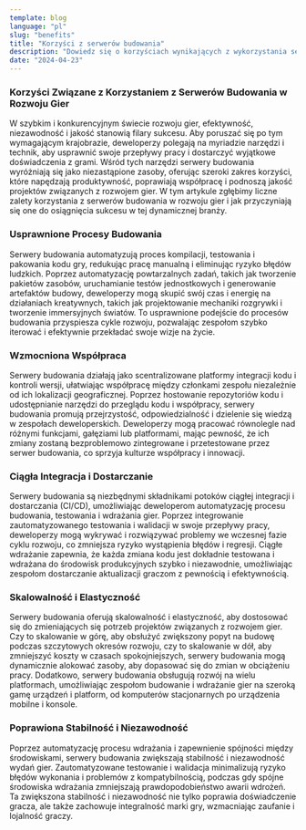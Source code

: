 ```yaml
---
template: blog
language: "pl"
slug: "benefits"
title: "Korzyści z serwerów budowania"
description: "Dowiedz się o korzyściach wynikających z wykorzystania serwerów budowania w procesie tworzenia gry."
date: "2024-04-23"
---
```


### Korzyści Związane z Korzystaniem z Serwerów Budowania w Rozwoju Gier

W szybkim i konkurencyjnym świecie rozwoju gier, efektywność, niezawodność i jakość stanowią filary sukcesu. Aby poruszać się po tym wymagającym krajobrazie, deweloperzy polegają na myriadzie narzędzi i technik, aby usprawnić swoje przepływy pracy i dostarczyć wyjątkowe doświadczenia z grami. Wśród tych narzędzi serwery budowania wyróżniają się jako niezastąpione zasoby, oferując szeroki zakres korzyści, które napędzają produktywność, poprawiają współpracę i podnoszą jakość projektów związanych z rozwojem gier. W tym artykule zgłębimy liczne zalety korzystania z serwerów budowania w rozwoju gier i jak przyczyniają się one do osiągnięcia sukcesu w tej dynamicznej branży.

### Usprawnione Procesy Budowania

Serwery budowania automatyzują proces kompilacji, testowania i pakowania kodu gry, redukując pracę manualną i eliminując ryzyko błędów ludzkich. Poprzez automatyzację powtarzalnych zadań, takich jak tworzenie pakietów zasobów, uruchamianie testów jednostkowych i generowanie artefaktów budowy, deweloperzy mogą skupić swój czas i energię na działaniach kreatywnych, takich jak projektowanie mechaniki rozgrywki i tworzenie immersyjnych światów. To usprawnione podejście do procesów budowania przyspiesza cykle rozwoju, pozwalając zespołom szybko iterować i efektywnie przekładać swoje wizje na życie.

### Wzmocniona Współpraca

Serwery budowania działają jako scentralizowane platformy integracji kodu i kontroli wersji, ułatwiając współpracę między członkami zespołu niezależnie od ich lokalizacji geograficznej. Poprzez hostowanie repozytoriów kodu i udostępnianie narzędzi do przeglądu kodu i współpracy, serwery budowania promują przejrzystość, odpowiedzialność i dzielenie się wiedzą w zespołach deweloperskich. Deweloperzy mogą pracować równolegle nad różnymi funkcjami, gałęziami lub platformami, mając pewność, że ich zmiany zostaną bezproblemowo zintegrowane i przetestowane przez serwer budowania, co sprzyja kulturze współpracy i innowacji.

### Ciągła Integracja i Dostarczanie

Serwery budowania są niezbędnymi składnikami potoków ciągłej integracji i dostarczania (CI/CD), umożliwiając deweloperom automatyzację procesu budowania, testowania i wdrażania gier. Poprzez integrowanie zautomatyzowanego testowania i walidacji w swoje przepływy pracy, deweloperzy mogą wykrywać i rozwiązywać problemy we wczesnej fazie cyklu rozwoju, co zmniejsza ryzyko wystąpienia błędów i regresji. Ciągłe wdrażanie zapewnia, że każda zmiana kodu jest dokładnie testowana i wdrażana do środowisk produkcyjnych szybko i niezawodnie, umożliwiając zespołom dostarczanie aktualizacji graczom z pewnością i efektywnością.

### Skalowalność i Elastyczność

Serwery budowania oferują skalowalność i elastyczność, aby dostosować się do zmieniających się potrzeb projektów związanych z rozwojem gier. Czy to skalowanie w górę, aby obsłużyć zwiększony popyt na budowę podczas szczytowych okresów rozwoju, czy to skalowanie w dół, aby zmniejszyć koszty w czasach spokojniejszych, serwery budowania mogą dynamicznie alokować zasoby, aby dopasować się do zmian w obciążeniu pracy. Dodatkowo, serwery budowania obsługują rozwój na wielu platformach, umożliwiając zespołom budowanie i wdrażanie gier na szeroką gamę urządzeń i platform, od komputerów stacjonarnych po urządzenia mobilne i konsole.

### Poprawiona Stabilność i Niezawodność

Poprzez automatyzację procesu wdrażania i zapewnienie spójności między środowiskami, serwery budowania zwiększają stabilność i niezawodność wydań gier. Zautomatyzowane testowanie i walidacja minimalizują ryzyko błędów wykonania i problemów z kompatybilnością, podczas gdy spójne środowiska wdrażania zmniejszają prawdopodobieństwo awarii wdrożeń. Ta zwiększona stabilność i niezawodność nie tylko poprawia doświadczenie gracza, ale także zachowuje integralność marki gry, wzmacniając zaufanie i lojalność graczy.